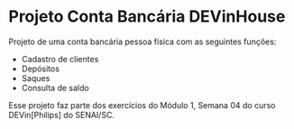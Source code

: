 # Projeto Conta Bancária DEVinHouse

Projeto de uma conta bancária pessoa física com as seguintes funções:

- Cadastro de clientes
- Depósitos
- Saques
- Consulta de saldo

Esse projeto faz parte dos exercícios do Módulo 1, Semana 04 do 
curso DEVin[Philips] do SENAI/SC.